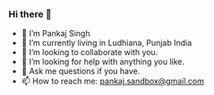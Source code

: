 ### Hi there 👋
- 🔭 I’m Pankaj Singh
- 🌱 I’m currently living in Ludhiana, Punjab India
- 👯 I’m looking to collaborate with you. 
- 🤔 I’m looking for help with anything you like. 
- 💬 Ask me questions if you have.
- 📫 How to reach me: pankaj.sandbox@gmail.com
